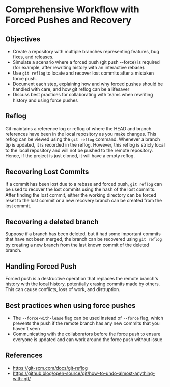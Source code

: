 # Comprehensive Workflow with Forced Pushes and Recovery

## Objectives
- Create a repository with multiple branches representing features, bug fixes, and releases.
- Simulate a scenario where a forced push (git push --force) is required (for example, after rewriting history with an interactive rebase).
- Use `git reflog` to locate and recover lost commits after a mistaken force push.
- Document each step, explaining how and why forced pushes should be handled with care, and how git reflog can be a lifesaver
- Discuss best practices for collaborating with teams when rewriting history and using force pushes

## Reflog
Git maintains a reference log or reflog of where the HEAD and branch references have been in the local repository as you make changes. This reflog can be viewed using the `git reflog` command. Whenever a branch tip is updated, it is recorded in the reflog. However, this reflog is stricly local to the local repository and will not be pushed to the remote repository. Hence, if the project is just cloned, it will have a empty reflog.

## Recovering Lost Commits
If a commit has been lost due to a rebase and forced push, `git reflog` can be used to recover the lost commits using the hash of the lost commits. After finding the lost commit, either the working directory can be forced reset to the lost commit or a new recovery branch can be created from the lost commit.

## Recovering a deleted branch
Suppose if a branch has been deleted, but it had some important commits that have not been merged, the branch can be recovered using `git reflog` by creating a new branch from the last known commit of the deleted branch.

## Handling Forced Push
Forced push is a destructive operation that replaces the remote branch's history with the local history, potentially erasing commits made by others. This can cause conflicts, loss of work, and distruption.

## Best practices when using force pushes
- The `--force-with-lease` flag can be used instead of `--force` flag, which prevents the push if the remote branch has any new commits that you haven't seen
- Communicating with the collaborators before the force push to ensure everyone is updated and can work around the force push without issue

## References
- https://git-scm.com/docs/git-reflog
- https://github.blog/open-source/git/how-to-undo-almost-anything-with-git/